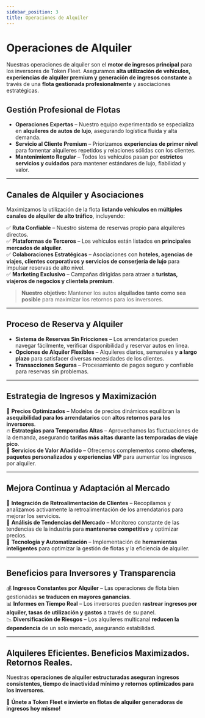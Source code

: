 ```yaml
---
sidebar_position: 3
title: Operaciones de Alquiler
---
```


# Operaciones de Alquiler  

Nuestras operaciones de alquiler son el **motor de ingresos principal** para los inversores de Token Fleet. Aseguramos **alta utilización de vehículos, experiencias de alquiler premium y generación de ingresos constante** a través de una **flota gestionada profesionalmente** y asociaciones estratégicas.  

## **Gestión Profesional de Flotas**  

- **Operaciones Expertas** – Nuestro equipo experimentado se especializa en **alquileres de autos de lujo**, asegurando logística fluida y alta demanda.  
- **Servicio al Cliente Premium** – Priorizamos **experiencias de primer nivel** para fomentar alquileres repetidos y relaciones sólidas con los clientes.  
- **Mantenimiento Regular** – Todos los vehículos pasan por **estrictos servicios y cuidados** para mantener estándares de lujo, fiabilidad y valor.  

---

## **Canales de Alquiler y Asociaciones**  

Maximizamos la utilización de la flota **listando vehículos en múltiples canales de alquiler de alto tráfico**, incluyendo:  

✅ **Ruta Confiable** – Nuestro sistema de reservas propio para alquileres directos.  
✅ **Plataformas de Terceros** – Los vehículos están listados en **principales mercados de alquiler**.  
✅ **Colaboraciones Estratégicas** – Asociaciones con **hoteles, agencias de viajes, clientes corporativos y servicios de conserjería de lujo** para impulsar reservas de alto nivel.  
✅ **Marketing Exclusivo** – Campañas dirigidas para atraer a **turistas, viajeros de negocios y clientela premium**.  

> **Nuestro objetivo:** Mantener los autos **alquilados tanto como sea posible** para maximizar los retornos para los inversores.  

---

## **Proceso de Reserva y Alquiler**  

- **Sistema de Reservas Sin Fricciones** – Los arrendatarios pueden navegar fácilmente, verificar disponibilidad y reservar autos en línea.  
- **Opciones de Alquiler Flexibles** – Alquileres diarios, semanales y **a largo plazo** para satisfacer diversas necesidades de los clientes.  
- **Transacciones Seguras** – Procesamiento de pagos seguro y confiable para reservas sin problemas.  

---

## **Estrategia de Ingresos y Maximización**  

🚀 **Precios Optimizados** – Modelos de precios dinámicos equilibran la **asequibilidad para los arrendatarios** con **altos retornos para los inversores**.  
🔥 **Estrategias para Temporadas Altas** – Aprovechamos las fluctuaciones de la demanda, asegurando **tarifas más altas durante las temporadas de viaje pico**.  
💼 **Servicios de Valor Añadido** – Ofrecemos complementos como **choferes, paquetes personalizados y experiencias VIP** para aumentar los ingresos por alquiler.  

---

## **Mejora Continua y Adaptación al Mercado**  

🔹 **Integración de Retroalimentación de Clientes** – Recopilamos y analizamos activamente la retroalimentación de los arrendatarios para mejorar los servicios.  
🔹 **Análisis de Tendencias del Mercado** – Monitoreo constante de las tendencias de la industria para **mantenerse competitivo** y optimizar precios.  
🔹 **Tecnología y Automatización** – Implementación de **herramientas inteligentes** para optimizar la gestión de flotas y la eficiencia de alquiler.  

---

## **Beneficios para Inversores y Transparencia**  

💰 **Ingresos Constantes por Alquiler** – Las operaciones de flota bien gestionadas **se traducen en mayores ganancias**.  
📊 **Informes en Tiempo Real** – Los inversores pueden **rastrear ingresos por alquiler, tasas de utilización y gastos** a través de su panel.  
📉 **Diversificación de Riesgos** – Los alquileres multicanal **reducen la dependencia** de un solo mercado, asegurando estabilidad.  

---

## **Alquileres Eficientes. Beneficios Maximizados. Retornos Reales.**  

Nuestras **operaciones de alquiler estructuradas aseguran ingresos consistentes, tiempo de inactividad mínimo y retornos optimizados para los inversores**.  

🚀 **Únete a Token Fleet e invierte en flotas de alquiler generadoras de ingresos hoy mismo!**
